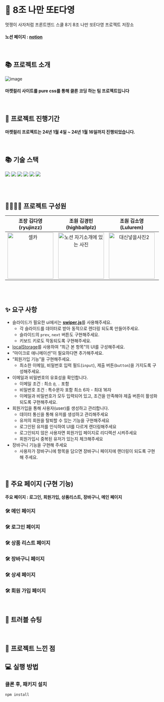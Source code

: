 # 🦁 8조 나만 또E다영
멋쟁이 사자처럼 프론트엔드 스쿨 8기 8조 나만 또E다영 프로젝트 저장소 <br>

 <h4> 노션 페이지 : <a href="https://www.notion.so/8-E-ba768f7fe0fe4815a17d183153ca9f51">notion</a></h4>

<br>

## 📚 프로젝트 소개
![image](https://github.com/FRONTENDSCHOOL8/vanilla-project-8/assets/80308340/c74e1fe3-5100-4cfe-b548-d06baf889c04)
<h4> 마켓컬리 사이트를 pure css를 통해 클론 코딩 하는 팀 프로젝트입니다 </h4>

<br>

## 📅 프로젝트 진행기간

<h4>마켓컬리 프로젝트는 24년 1월 4일 ~ 24년 1월 16일까지 진행되었습니다.</h4>


<br>

## 📚 기술 스택
<div>
  <img src="https://img.shields.io/badge/html5-E34F26?style=for-the-badge&logo=html5&logoColor=white">
  <img src="https://img.shields.io/badge/css-1572B6?style=for-the-badge&logo=css3&logoColor=white"> 
  <img src="https://img.shields.io/badge/javascript-F7DF1E?style=for-the-badge&logo=javascript&logoColor=black"> 
  <img src="https://img.shields.io/badge/git-F05032?style=for-the-badge&logo=git&logoColor=white">
  <img src="https://img.shields.io/badge/github-181717?style=for-the-badge&logo=github&logoColor=white">
  <img src="https://img.shields.io/badge/pocketbase-B8DBE4?style=for-the-badge&logo=pocketbase&logoColor=black">
</div>

<br><br>

## 👨‍👩‍👧‍👧 프로젝트 구성원

|조장 김다영(ryujinzz)|조원 김경민(highballplz)|조원 김소영(Lulurem)|조원 이동훈(dlehdg)|
|:-------------------:|:---------------------:|:-----------------:|:----------------:|
|<img width="150px" alt="셀카" src="https://github.com/FRONTENDSCHOOL8/vanilla-project-8/assets/146301783/ab9062ef-bcf4-48c5-ad65-57123ea34db5">|<img width="150px" alt="노션 자기소개에 있는 사진" src="https://github.com/FRONTENDSCHOOL8/vanilla-project-8/assets/118330822/b58afcfc-edfe-451d-9313-1bd3a978208e">|<img width="150px" alt="대신넣을사진2" src="https://github.com/FRONTENDSCHOOL8/vanilla-project-8/assets/126847944/fb713de2-2163-4f69-9025-0c6303a6198e">|<img width="150px" alt="대신넣을사진33" src="https://github.com/FRONTENDSCHOOL8/vanilla-project-8/assets/80308340/54a1f5d5-7f2d-4a84-b6a9-fccb5c10b220">|

<br><br>

## ✨ 요구 사항

- 슬라이드가 필요한 ui에서는 [**swiper.js**](https://swiperjs.com/)를 사용해주세요.
    - 각 슬라이드를 데이터로 받아 동적으로 렌더링 되도록 만들어주세요.
    - 슬라이드의 `prev`, `next` 버튼도 구현해주세요.
    - 키보드 키로도 작동되도록 구현해주세요.
- [localStorage](https://developer.mozilla.org/ko/docs/Web/API/Window/localStorage)를 사용하여 “최근 본 항목”의 UI를 구성해주세요.
- “마이크로 애니메이션”이 필요하다면 추가해주세요.
- “회원가입 기능”을 구현해주세요.
    - 최소한 이메일, 비밀번호 입력 필드(`input`), 제출 버튼(`button`)을 가지도록 구성해주세요.
- 이메일과 비밀번호의 유효성을 확인합니다.
    - 이메일 조건 : 최소 `@`, `.` 포함
    - 비밀번호 조건 : 특수문자 포함 최소 6자 - 최대 16자
    - 이메일과 비밀번호가 모두 입력되어 있고, 조건을 만족해야 제출 버튼이 활성화 되도록 구현해주세요.
- 회원가입을 통해 사용자(user)를 생성하고 관리합니다.
    - 데이터 통신을 통해 유저를 생성하고 관리해주세요
    - 유저의 회원을 탈퇴할 수 있는 기능을 구현해주세요
    - 로그인된 유저를 인식하여 UI를 다르게 랜더링해주세요
    - 로그인되지 않은 사용자면 회원가입 페이지로 리디렉션 시켜주세요
    - 회원가입시 중복된 유저가 있는지 체크해주세요
- 장바구니 기능을 구현해 주세요
    - 사용자가 장바구니에 항목을 담으면 장바구니 페이지에 랜더링이 되도록 구현해 주세요.

<br>

## 📜 주요 페이지 (구현 기능)
<h4>  주요 페이지 : 로그인, 회원가입, 상품리스트, 장바구니, 메인 페이지 </h4>


 <h3> 🛠 메인 페이지 </h3>

 <h3> 🛠 로그인 페이지 </h3>

 <h3> 🛠 상품 리스트 페이지 </h3>

 <h3> 🛠 장바구니 페이지 </h3>

 <h3> 🛠 상세 페이지 </h3>

 <h3> 🛠 회원 가입 페이지 </h3>

<br>

## 🏹 트러블 슈팅

<br>

## 💜 프로젝트 느낀 점


## 💻 실행 방법

### 클론 후, 패키지 설치

```
npm install
```
